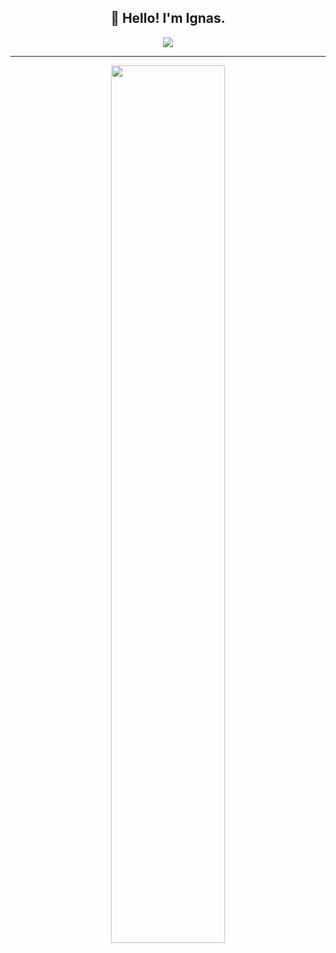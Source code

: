 <h2 align="center">👋 Hello! I'm Ignas.</h3>

<p align="center">
  <img  src="https://komarev.com/ghpvc/?username=ignasKavaliauskas&style=flat-square" />
</p>

<hr>

<p align="center">
  <img width="60%" src="https://github-readme-stats.vercel.app/api?username=ignasKavaliauskas&show_icons=true" />
</p>
